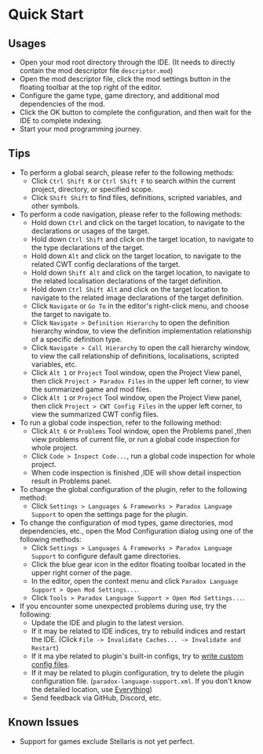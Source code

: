 # Quick Start

## Usages

* Open your mod root directory through the IDE. (It needs to directly contain the mod descriptor file `descriptor.mod`)
* Open the mod descriptor file, click the mod settings button in the floating toolbar at the top right of the editor.
* Configure the game type, game directory, and additional mod dependencies of the mod.
* Click the OK button to complete the configuration, and then wait for the IDE to complete indexing.
* Start your mod programming journey.

## Tips

* To perform a global search, please refer to the following methods:
    * Click `Ctrl Shift R` or `Ctrl Shift F` to search within the current project, directory, or specified scope.
    * Click `Shift Shift` to find files, definitions, scripted variables, and other symbols.
* To perform a code navigation, please refer to the following methods:
    * Hold down `Ctrl` and click on the target location, to navigate to the declarations or usages of the target.
    * Hold down `Ctrl Shift` and click on the target location, to navigate to the type declarations of the target.
    * Hold down `Alt` and click on the target location, to navigate to the related CWT config declarations of the target.
    * Hold down `Shift Alt` and click on the target location, to navigate to the related localisation declarations of the target definition.
    * Hold down `Ctrl Shift Alt` and click on the target location to navigate to the related image declarations of the target definition.
    * Click `Navigate` or `Go To` in the editor's right-click menu, and choose the target to navigate to.
    * Click `Navigate > Definition Hierarchy` to open the definition hierarchy window, to view the definition implementation relationship of a specific definition type.
    * Click `Navigate > Call Hierarchy` to open the call hierarchy window, to view the call relationship of definitions, localisations, scripted variables, etc.
    * Click `Alt 1` or `Project` Tool window, open the Project View panel, then click `Project > Paradox Files` in the upper left corner, to view the summarized game and mod files.
    * Click `Alt 1` or `Project` Tool window, open the Project View panel, then click `Project > CWT Config Files` in the upper left corner, to view the summarized CWT config files.
* To run a global code inspection, refer to the following method:
    * Click `Alt 6` or `Problems` Tool window, open the Problems panel ,then view problems of current file, or run a global code inspection for whole project.
    * Click `Code > Inspect Code...`, run a global code inspection for whole project.
    * When code inspection is finished ,IDE will show detail inspection result in Problems panel.
* To change the global configuration of the plugin, refer to the following method:
    * Click `Settings > Languages & Frameworks > Paradox Language Support` to open the settings page for the plugin.
* To change the configuration of mod types, game directories, mod dependencies, etc., open the Mod Configuration dialog using one of the following methods:
    * Click `Settings > Languages & Frameworks > Paradox Language Support` to configure default game directories.
    * Click the blue gear icon in the editor floating toolbar located in the upper right corner of the page.
    * In the editor, open the context menu and click `Paradox Language Support > Open Mod Settings...`.
    * Click `Tools > Paradox Language Support > Open Mod Settings...`.
* If you encounter some unexpected problems during use, try the following:
  * Update the IDE and plugin to the latest version.
  * If it may be related to IDE indices, try to rebuild indices and restart the IDE. (Click `File -> Invalidate Caches... -> Invalidate and Restart`)
  * If it ma ybe related to plugin's built-in configs, try to [write custom config files](https://windea.icu/Paradox-Language-Support/#/en/config.md#writing-cwt-config-files).
  * If it may be related to plugin configuration, try to delete the plugin configuration file. (`paradox-language-support.xml`. If you don't know the detailed location, use [Everything](https://www.voidtools.com))
  * Send feedback via GitHub, Discord, etc.

## Known Issues

* Support for games exclude Stellaris is not yet perfect.
